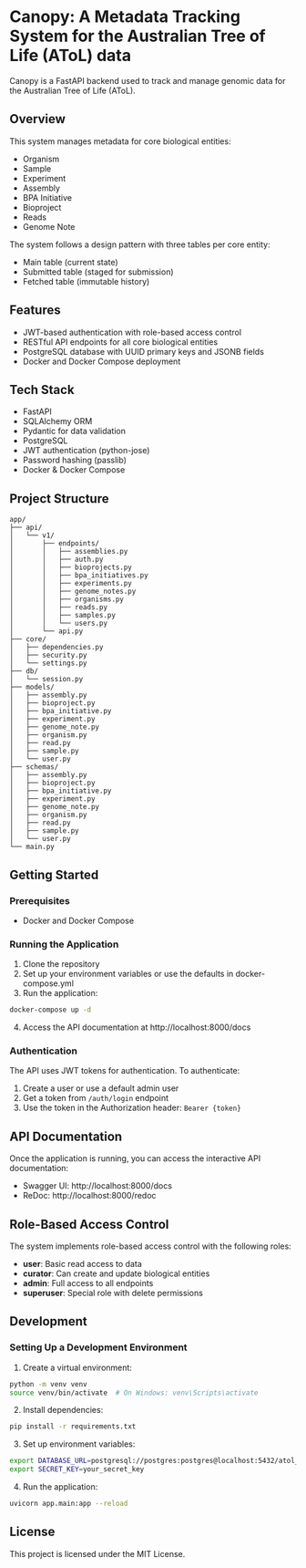 # Canopy: A Metadata Tracking System for the Australian Tree of Life (AToL) data

Canopy is a FastAPI backend used to track and manage genomic data for the Australian Tree of Life (AToL).

## Overview

This system manages metadata for core biological entities:
- Organism
- Sample
- Experiment
- Assembly
- BPA Initiative
- Bioproject
- Reads
- Genome Note

The system follows a design pattern with three tables per core entity:
- Main table (current state)
- Submitted table (staged for submission)
- Fetched table (immutable history)

## Features

- JWT-based authentication with role-based access control
- RESTful API endpoints for all core biological entities
- PostgreSQL database with UUID primary keys and JSONB fields
- Docker and Docker Compose deployment

## Tech Stack

- FastAPI
- SQLAlchemy ORM
- Pydantic for data validation
- PostgreSQL
- JWT authentication (python-jose)
- Password hashing (passlib)
- Docker & Docker Compose

## Project Structure

```
app/
├── api/
│   └── v1/
│       ├── endpoints/
│       │   ├── assemblies.py
│       │   ├── auth.py
│       │   ├── bioprojects.py
│       │   ├── bpa_initiatives.py
│       │   ├── experiments.py
│       │   ├── genome_notes.py
│       │   ├── organisms.py
│       │   ├── reads.py
│       │   ├── samples.py
│       │   └── users.py
│       └── api.py
├── core/
│   ├── dependencies.py
│   ├── security.py
│   └── settings.py
├── db/
│   └── session.py
├── models/
│   ├── assembly.py
│   ├── bioproject.py
│   ├── bpa_initiative.py
│   ├── experiment.py
│   ├── genome_note.py
│   ├── organism.py
│   ├── read.py
│   ├── sample.py
│   └── user.py
├── schemas/
│   ├── assembly.py
│   ├── bioproject.py
│   ├── bpa_initiative.py
│   ├── experiment.py
│   ├── genome_note.py
│   ├── organism.py
│   ├── read.py
│   ├── sample.py
│   └── user.py
└── main.py
```

## Getting Started

### Prerequisites

- Docker and Docker Compose

### Running the Application

1. Clone the repository
2. Set up your environment variables or use the defaults in docker-compose.yml
3. Run the application:

```bash
docker-compose up -d
```

4. Access the API documentation at http://localhost:8000/docs

### Authentication

The API uses JWT tokens for authentication. To authenticate:

1. Create a user or use a default admin user
2. Get a token from `/auth/login` endpoint
3. Use the token in the Authorization header: `Bearer {token}`

## API Documentation

Once the application is running, you can access the interactive API documentation:

- Swagger UI: http://localhost:8000/docs
- ReDoc: http://localhost:8000/redoc

## Role-Based Access Control

The system implements role-based access control with the following roles:

- **user**: Basic read access to data
- **curator**: Can create and update biological entities
- **admin**: Full access to all endpoints
- **superuser**: Special role with delete permissions

## Development

### Setting Up a Development Environment

1. Create a virtual environment:
```bash
python -m venv venv
source venv/bin/activate  # On Windows: venv\Scripts\activate
```

2. Install dependencies:
```bash
pip install -r requirements.txt
```

3. Set up environment variables:
```bash
export DATABASE_URL=postgresql://postgres:postgres@localhost:5432/atol_db
export SECRET_KEY=your_secret_key
```

4. Run the application:
```bash
uvicorn app.main:app --reload
```

## License

This project is licensed under the MIT License.
